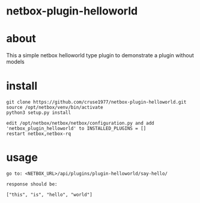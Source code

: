 # netbox-plugin-helloworld

# about

This a simple netbox helloworld type plugin to demonstrate a plugin without models

# install

```
git clone https://github.com/cruse1977/netbox-plugin-helloworld.git
source /opt/netbox/venv/bin/activate
python3 setup.py install

edit /opt/netbox/netbox/netbox/configuration.py and add 'netbox_plugin_helloworld' to INSTALLED_PLUGINS = []
restart netbox,netbox-rq
```

# usage

```
go to: <NETBOX_URL>/api/plugins/plugin-helloworld/say-hello/

response should be:

["this", "is", "hello", "world"]

```
